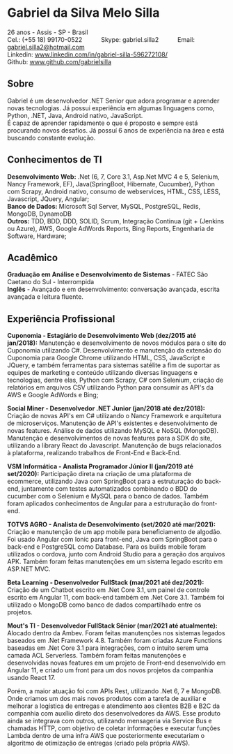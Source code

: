 # Gabriel da Silva Melo Silla

26 anos - Assis - SP - Brasil</br>
Cel.: (+55 18) 99170-0522 &nbsp;&nbsp;&nbsp;&nbsp;&nbsp;&nbsp;&nbsp;&nbsp;&nbsp; Skype: gabriel.silla2 &nbsp;&nbsp;&nbsp;&nbsp;&nbsp;&nbsp;&nbsp;&nbsp;&nbsp; Email: gabriel.silla2@hotmail.com</br>
Linkedin: www.linkedin.com/in/gabriel-silla-596272108/</br>
Github: www.github.com/gabrielsilla 

## Sobre

Gabriel é um desenvolvedor .NET Senior que adora programar e aprender novas tecnologias. Já possui experiência em algumas linguagens como, Python, .NET, Java, Android nativo, JavaScript.</br>
É capaz de aprender rapidamente o que é proposto e sempre está procurando novos desafios. Já possuí 6 anos de experiência na área e está buscando constante evolução.

## Conhecimentos de TI

**Desenvolvimento Web:** .Net (6, 7, Core 3.1, Asp.Net MVC 4 e 5, Selenium, Nancy Framework, EF), Java(SpringBoot, Hibernate, Cucumber), Python com Scrapy, Android nativo, consumo de webservices, HTML, CSS, LESS, Javascript, JQuery, Angular;</br>
**Banco de Dados:** Microsoft Sql Server, MySQL, PostgreSQL, Redis, MongoDB, DynamoDB</br>
**Outros:** TDD, BDD, DDD, SOLID, Scrum, Integração Continua (git + (Jenkins ou Azure), AWS, Google AdWords Reports, Bing Reports, Engenharia de Software, Hardware;</br>

## Acadêmico
**Graduação em Análise e Desenvolvimento de Sistemas** - FATEC São Caetano do Sul - Interrompida </br>
**Inglês** - Avançado e em desenvolvimento: conversação avançada, escrita avançada e leitura fluente.</br>

## Experiência Profissional

**Cuponomia - Estagiário de Desenvolvimento Web (dez/2015 até jan/2018):** Manutenção e desenvolvimento de novos módulos para o site do Cuponomia utilizando C#. Desenvolvimento e manutenção da extensão do Cuponomia para Google Chrome utilizando HTML, CSS, JavaScript e JQuery, e também ferramentas para sistemas satélite a fim de suportar as equipes de marketing e conteúdo utilizando diversas linguagens e tecnologias, dentre elas, Python com Scrapy, C# com Selenium, criação de relatórios em arquivos CSV utilizando Python para consumir as API's da AWS e Google AdWords e Bing;

**Social Miner - Desenvolvedor .NET Junior (jan/2018 até dez/2018):** Criação de novas API's em C# utilizando o Nancy Framework e arquitetura de microserviços. Manutenção de API's existentes e desenvolvimento de novas features. Análise de dados utilizando MySQL e NoSQL (MongoDB). Manutenção e desenvolvimentos de novas features para a SDK do site, utilizando a library React do Javascript. Manutenção de bugs relacionados à plataforma, realizando trabalhos de Front-End e Back-End.

**VSM Informática - Analista Programador Júnior II (jan/2019 até set/2020):** Participação direta na criação de uma plataforma de ecommerce, utilizando Java com SpringBoot para a estruturação do back-end, juntamente com testes automatizados combinando o BDD do cucumber com o Selenium e MySQL para o banco de dados. Também foram aplicados conhecimentos de Angular para a estruturação do front-end.

**TOTVS AGRO - Analista de Desenvolvimento (set/2020 até mar/2021):** Criação e manutenção de um app mobile para beneficiamento de algodão. Foi usado Angular com Ionic para front-end, Java com SpringBoot para o back-end e PostgreSQL como Database. Para os builds mobile foram utilizados o cordova, junto com Android Studio para a geração dos arquivos APK. Também foram feitas manutenções em um sistema legado escrito em ASP.NET MVC.

**Beta Learning - Desenvolvedor FullStack (mar/2021 até dez/2021):** Criação de um Chatbot escrito em .Net Core 3.1, um painel de controle escrito em Angular 11, com back-end também em .Net Core 3.1. Também foi utilizado o MongoDB como banco de dados compartilhado entre os projetos.

**Mout's TI - Desenvolvedor FullStack Sênior (mar/2021 até atualmente):** Alocado dentro da Ambev. Foram feitas manutenções nos sistemas legados baseados em .Net Framework 4.8. Também foram criadas Azure Functions baseadas em .Net Core 3.1 para integrações, com o intuito serem uma camada ACL Serverless. Também foram feitas manutenções e desenvolvidas novas features em um projeto de Front-end desenvolvido em Angular 11, e criado um front para um dos novos projetos da companhia usando React 17.

Porém, a maior atuação foi com APIs Rest, utilizando .Net 6, 7 e MongoDB. Onde criamos um dos mais novos produtos com a tarefa de auxiliar e melhorar a logística de entregas e atendimento aos clientes B2B e B2C da companhia com auxílio direto dos desenvolvedores da AWS. Esse produto ainda se integrava com outros, utilizando mensageria via Service Bus e chamadas HTTP, com objetivo de coletar informações e executar funções Lambda dentro de uma infra AWS que posteriormente executariam o algoritmo de otimização de entregas (criado pela própria AWS).

